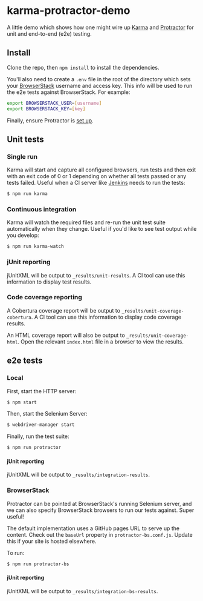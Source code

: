 # karma-protractor-demo

A little demo which shows how one might wire up [Karma](https://github.com/karma-runner/karma) and [Protractor](https://github.com/angular/protractor) for unit and end-to-end (e2e) testing.

## Install

Clone the repo, then `npm install` to install the dependencies.

You'll also need to create a `.env` file in the root of the directory which sets your [BrowserStack](http://www.browserstack.com/) username and access key. This info will be used to run the e2e tests against BrowserStack. For example:

```sh
export BROWSERSTACK_USER=[username]
export BROWSERSTACK_KEY=[key]
```

Finally, ensure Protractor is [set up](https://github.com/angular/protractor/blob/master/docs/tutorial.md#setup).

## Unit tests

### Single run

Karma will start and capture all configured browsers, run tests and then exit with an exit code of 0 or 1 depending on whether all tests passed or any tests failed. Useful when a CI server like [Jenkins](http://jenkins-ci.org/) needs to run the tests:

```sh
$ npm run karma
```

### Continuous integration

Karma will watch the required files and re-run the unit test suite automatically when they change. Useful if you'd like to see test output while you develop:

```sh
$ npm run karma-watch
```

### jUnit reporting

jUnitXML will be output to `_results/unit-results`. A CI tool can use this information to display test results.

### Code coverage reporting

A Cobertura coverage report will be output to `_results/unit-coverage-cobertura`. A CI tool can use this information to display code coverage results.

An HTML coverage report will also be output to `_results/unit-coverage-html`. Open the relevant `index.html` file in a browser to view the results.

## e2e tests

### Local

First, start the HTTP server:

```sh
$ npm start
```

Then, start the Selenium Server:

```sh
$ webdriver-manager start
```

Finally, run the test suite:

```sh
$ npm run protractor
```

#### jUnit reporting

jUnitXML will be output to `_results/integration-results`.

### BrowserStack

Protractor can be pointed at BrowserStack's running Selenium server, and we can also specify BrowserStack browsers to run our tests against. Super useful!

The default implementation uses a GitHub pages URL to serve up the content. Check out the `baseUrl` property in `protractor-bs.conf.js`. Update this if your site is hosted elsewhere.

To run:

```sh
$ npm run protractor-bs
```

#### jUnit reporting

jUnitXML will be output to `_results/integration-bs-results`.